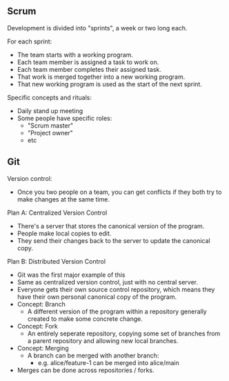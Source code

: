 

## Scrum

Development is divided into "sprints", a week or two long each.

For each sprint:

 - The team starts with a working program.
 - Each team member is assigned a task to work on.
 - Each team member completes their assigned task.
 - That work is merged together into a new working program.
 - That new working program is used as the start of the next sprint.

Specific concepts and rituals:

 - Daily stand up meeting
 - Some people have specific roles:
   - "Scrum master"
   - "Project owner"
   - etc



## Git

Version control:

 - Once you two people on a team, you can get conflicts if they
   both try to make changes at the same time.

Plan A: Centralized Version Control

 - There's a server that stores the canonical version of the program.
 - People make local copies to edit.
 - They send their changes back to the server to update the canonical
   copy.


Plan B: Distributed Version Control

 - Git was the first major example of this
 - Same as centralized version control, just with no central server. 
 - Everyone gets their own source control repository, which means
   they have their own personal canonical copy of the program.
 - Concept: Branch
   - A different version of the program within a repository
     generally created to make some concrete change.
 - Concept: Fork
   - An entirely seperate repository, copying some set of
     branches from a parent repository and allowing new local branches.
 - Concept: Merging
   - A branch can be merged with another branch:
     - e.g. alice/feature-1 can be merged into alice/main
 - Merges can be done across repositories / forks.
 



